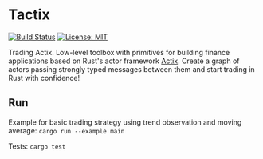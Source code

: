 # Tactix

[![Build Status](https://github.com/CAGS295/engine-rs/actions/workflows/build.yml/badge.svg)](https://github.com/CAGS295/engine-rs/actions/workflows/build.yml)
[![License: MIT](https://img.shields.io/badge/License-MIT-blue.svg)](https://opensource.org/licenses/MIT)

Trading Actix.
Low-level toolbox with primitives for building finance applications
based on Rust's actor framework
[Actix](https://github.com/actix/actix).
Create a graph of actors passing strongly typed messages between them
and start trading in Rust with confidence!

## Run

Example for basic trading strategy using trend observation and moving average:
`cargo run --example main`

Tests:
`cargo test`
